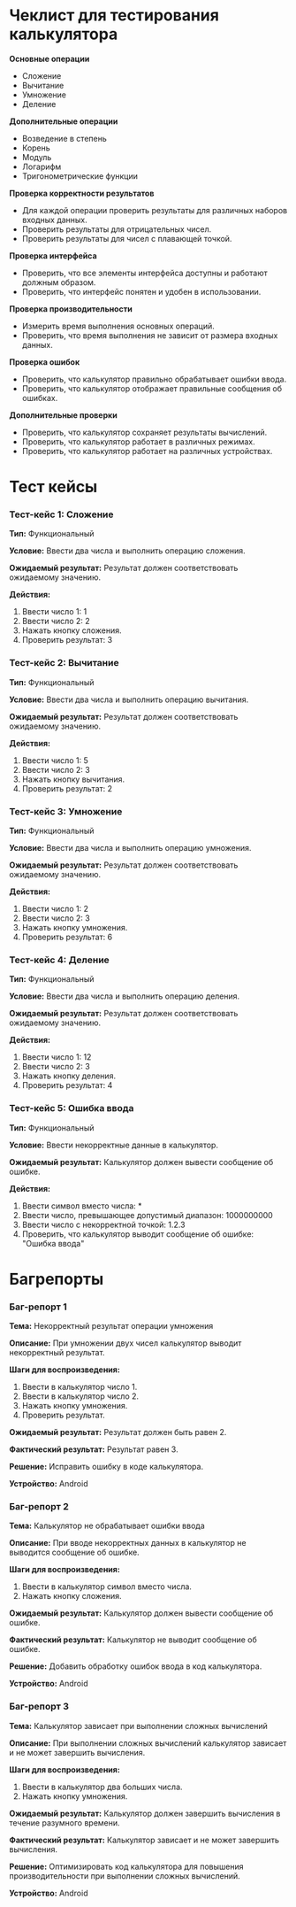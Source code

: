 # **Чеклист для тестирования калькулятора**

**Основные операции**

- Сложение
- Вычитание
- Умножение
- Деление

**Дополнительные операции**

- Возведение в степень
- Корень
- Модуль
- Логарифм
- Тригонометрические функции

**Проверка корректности результатов**

- Для каждой операции проверить результаты для различных наборов входных данных.
- Проверить результаты для отрицательных чисел.
- Проверить результаты для чисел с плавающей точкой.

**Проверка интерфейса**

- Проверить, что все элементы интерфейса доступны и работают должным образом.
- Проверить, что интерфейс понятен и удобен в использовании.

**Проверка производительности**

- Измерить время выполнения основных операций.
- Проверить, что время выполнения не зависит от размера входных данных.

**Проверка ошибок**

- Проверить, что калькулятор правильно обрабатывает ошибки ввода.
- Проверить, что калькулятор отображает правильные сообщения об ошибках.

**Дополнительные проверки**

- Проверить, что калькулятор сохраняет результаты вычислений.
- Проверить, что калькулятор работает в различных режимах.
- Проверить, что калькулятор работает на различных устройствах.

# Тест кейсы
### **Тест-кейс 1: Сложение**

**Тип:** Функциональный

**Условие:** Ввести два числа и выполнить операцию сложения.

**Ожидаемый результат:** Результат должен соответствовать ожидаемому значению.

**Действия:**

1. Ввести число 1: 1
2. Ввести число 2: 2
3. Нажать кнопку сложения.
4. Проверить результат: 3

### **Тест-кейс 2: Вычитание**

**Тип:** Функциональный

**Условие:** Ввести два числа и выполнить операцию вычитания.

**Ожидаемый результат:** Результат должен соответствовать ожидаемому значению.

**Действия:**

1. Ввести число 1: 5
2. Ввести число 2: 3
3. Нажать кнопку вычитания.
4. Проверить результат: 2

### **Тест-кейс 3: Умножение**

**Тип:** Функциональный

**Условие:** Ввести два числа и выполнить операцию умножения.

**Ожидаемый результат:** Результат должен соответствовать ожидаемому значению.

**Действия:**

1. Ввести число 1: 2
2. Ввести число 2: 3
3. Нажать кнопку умножения.
4. Проверить результат: 6

### **Тест-кейс 4: Деление**

**Тип:** Функциональный

**Условие:** Ввести два числа и выполнить операцию деления.

**Ожидаемый результат:** Результат должен соответствовать ожидаемому значению.

**Действия:**

1. Ввести число 1: 12
2. Ввести число 2: 3
3. Нажать кнопку деления.
4. Проверить результат: 4

### **Тест-кейс 5: Ошибка ввода**

**Тип:** Функциональный

**Условие:** Ввести некорректные данные в калькулятор.

**Ожидаемый результат:** Калькулятор должен вывести сообщение об ошибке.

**Действия:**

1. Ввести символ вместо числа: *
2. Ввести число, превышающее допустимый диапазон: 1000000000
3. Ввести число с некорректной точкой: 1.2.3
4. Проверить, что калькулятор выводит сообщение об ошибке: "Ошибка ввода"

# Багрепорты
### **Баг-репорт 1**

**Тема:** Некорректный результат операции умножения

**Описание:** При умножении двух чисел калькулятор выводит некорректный результат.

**Шаги для воспроизведения:**

1. Ввести в калькулятор число 1.
2. Ввести в калькулятор число 2.
3. Нажать кнопку умножения.
4. Проверить результат.

**Ожидаемый результат:** Результат должен быть равен 2.

**Фактический результат:** Результат равен 3.

**Решение:** Исправить ошибку в коде калькулятора.

**Устройство:** Android


### **Баг-репорт 2**

**Тема:** Калькулятор не обрабатывает ошибки ввода

**Описание:** При вводе некорректных данных в калькулятор не выводится сообщение об ошибке.

**Шаги для воспроизведения:**

1. Ввести в калькулятор символ вместо числа.
2. Нажать кнопку сложения.

**Ожидаемый результат:** Калькулятор должен вывести сообщение об ошибке.

**Фактический результат:** Калькулятор не выводит сообщение об ошибке.

**Решение:** Добавить обработку ошибок ввода в код калькулятора.

**Устройство:** Android


### **Баг-репорт 3**

**Тема:** Калькулятор зависает при выполнении сложных вычислений

**Описание:** При выполнении сложных вычислений калькулятор зависает и не может завершить вычисления.

**Шаги для воспроизведения:**

1. Ввести в калькулятор два больших числа.
2. Нажать кнопку умножения.

**Ожидаемый результат:** Калькулятор должен завершить вычисления в течение разумного времени.

**Фактический результат:** Калькулятор зависает и не может завершить вычисления.

**Решение:** Оптимизировать код калькулятора для повышения производительности при выполнении сложных вычислений.

**Устройство:** Android